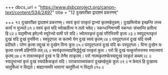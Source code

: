 +++
dbcs_url = "https://www.dsbcproject.org/canon-text/content/534/2497"
title = "12 दुःखपरीक्षा द्वादशमं प्रकरणम्"

+++
१२
दुःखपरीक्षा द्वादशमं प्रकरणम्।
स्वयं कृतं परकृतं द्वाभ्यां कृतमहेतुकम्। 
दुःखमित्येक इच्छन्ति तच्च कार्यं न युज्यते॥१॥
स्वयं कृतं यदि भवेत्प्रतीत्य न ततो भवेत्। 
स्कन्धानिमानमी स्कन्धाः संभवन्ति प्रतीत्य हि॥२॥
यद्यमीभ्य इमेऽन्ये स्युरेभ्यो वामी परे यदि। 
भवेत्परकृतं दुःखं परैरेभिरमी कृताः॥३॥
स्वपुद्नलकृतं दुःखं यदि दुःखं पुनर्विना। 
स्वपुद्गलः स कतमो येन दुःखं स्वयं कृतम्॥४॥
परपुद्गलजं दुःखं यदि यस्मै प्रदीयते। 
परेण कृत्वा तद्दुःखं स दुःखेन विना कुतः॥५॥
परपुद्गलजं दुःखं यदि कः परपुद्गलः। 
विना दुःखेन यः कृत्वा परस्मै प्रहिणोति तत्॥६॥
स्वयंकृतस्याप्रसिद्धेर्दुःखं परकृतं कुतः। 
परो हि दुःखं यत्कुर्यात्तत्तस्य स्यात्स्वयं कृतम्॥७॥
न तावत्स्वकृतं दुःखं न हि तेनैव तत्कृतम्। 
परो नात्मकृतश्चेत्स्याद्दुःखं परकृतं कथम्॥८॥
स्यादुभाभ्यां कृतं दुःखं स्यादेकैककृतं यदि। 
पराकारास्वयंकारं दुःखमहेतुकं कुतः॥९॥
न केवलं हि दुःखस्य चातुर्विध्यं न विद्यते। 
बाह्यानामपि भावानां चातुर्विध्यं न विद्यते॥१०॥
